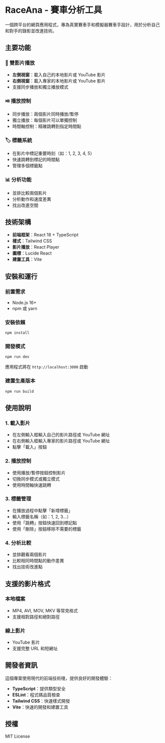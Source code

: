 # RaceAna - 賽車分析工具

一個跨平台的網頁應用程式，專為真實賽車手和模擬器賽車手設計，用於分析自己和對手的錄影並改進技術。

## 主要功能

### 🎥 雙影片播放
- **左側視窗**：載入自己的本地影片或 YouTube 影片
- **右側視窗**：載入專家的本地影片或 YouTube 影片
- 支援同步播放和獨立播放模式

### ⏯️ 播放控制
- 同步播放：兩個影片同時播放/暫停
- 獨立播放：每個影片可以單獨控制
- 時間軸控制：精確跳轉到指定時間點

### 🏷️ 標籤系統
- 在影片中標記重要時刻（如：1, 2, 3, 4, 5）
- 快速跳轉到標記的時間點
- 管理多個標籤點

### 📊 分析功能
- 並排比較兩個影片
- 分析動作和速度差異
- 找出改進空間

## 技術架構

- **前端框架**：React 18 + TypeScript
- **樣式**：Tailwind CSS
- **影片播放**：React Player
- **圖標**：Lucide React
- **建置工具**：Vite

## 安裝和運行

### 前置需求
- Node.js 16+ 
- npm 或 yarn

### 安裝依賴
```bash
npm install
```

### 開發模式
```bash
npm run dev
```

應用程式將在 `http://localhost:3000` 啟動

### 建置生產版本
```bash
npm run build
```

## 使用說明

### 1. 載入影片
- 在左側輸入框輸入自己的影片路徑或 YouTube 網址
- 在右側輸入框輸入專家的影片路徑或 YouTube 網址
- 點擊「載入」按鈕

### 2. 播放控制
- 使用播放/暫停按鈕控制影片
- 切換同步模式或獨立模式
- 使用時間軸快速跳轉

### 3. 標籤管理
- 在播放過程中點擊「新增標籤」
- 輸入標籤名稱（如：1, 2, 3...）
- 使用「跳轉」按鈕快速回到標記點
- 使用「刪除」按鈕移除不需要的標籤

### 4. 分析比較
- 並排觀看兩個影片
- 比較相同時間點的動作差異
- 找出技術改進點

## 支援的影片格式

### 本地檔案
- MP4, AVI, MOV, MKV 等常見格式
- 支援相對路徑和絕對路徑

### 線上影片
- YouTube 影片
- 支援完整 URL 和短網址

## 開發者資訊

這個專案使用現代的前端技術棧，提供良好的開發體驗：

- **TypeScript**：提供類型安全
- **ESLint**：程式碼品質檢查
- **Tailwind CSS**：快速樣式開發
- **Vite**：快速的開發和建置工具

## 授權

MIT License 